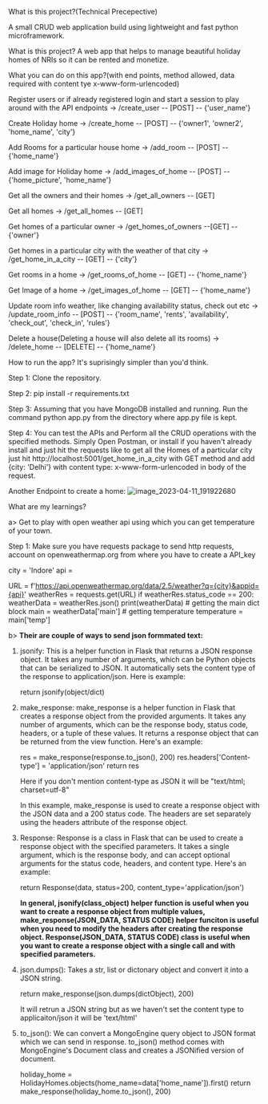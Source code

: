 What is this project?(Technical Precepective)

A small CRUD web application build using lightweight and fast python microframework.

What is this project?
A web app that helps to manage beautiful holiday homes of NRIs so it can be rented and monetize.

What you can do on this app?(with end points, method allowed, data required with content tye x-www-form-urlencoded)

Register users or if already registered login and start a session to play around with the API endpoints
-> /create_user -- [POST] -- {'user_name'}

Create Holiday home
-> /create_home -- [POST] -- {'owner1', 'owner2', 'home_name', 'city'}

Add Rooms for a particular house home 
-> /add_room -- [POST] -- {'home_name'}

Add image for Holiday home
-> /add_images_of_home -- [POST] -- {'home_picture', 'home_name'}

Get all the owners and their homes
-> /get_all_owners -- [GET] 

Get all homes
-> /get_all_homes -- [GET]

Get homes of a particular owner 
-> /get_homes_of_owners --[GET] -- {'owner'}

Get homes in a particular city with the weather of that city
-> /get_home_in_a_city -- [GET] -- {'city'}

Get rooms in a home
-> /get_rooms_of_home -- [GET] -- {'home_name'}

Get Image of a home
-> /get_images_of_home -- [GET] -- {'home_name'}

Update room info weather, like changing availability status, check out etc
-> /update_room_info -- [POST] -- {'room_name', 'rents', 'availability', 'check_out', 'check_in', 'rules'}

Delete a house(Deleting a house will also delete all its rooms)
-> /delete_home -- [DELETE] -- {'home_name'}


How to run the app?
It's suprisingly simpler than you'd think.

Step 1: Clone the repository.

Step 2: pip install -r requirements.txt

Step 3: Assuming that you have MongoDB installed and running. Run the command python app.py from the directory where app.py file is kept.

Step 4: You can test the APIs and Perform all the CRUD operations with the specified methods. Simply Open Postman, or install if you haven't already install and just hit the requests like to get all the Homes of a particular city just hit http://localhost:5001/get_home_in_a_city with GET method and add {city: 'Delhi'} with content type: x-www-form-urlencoded in body of the request.

Another Endpoint to create a home:
![image_2023-04-11_191922680](https://user-images.githubusercontent.com/86974814/231183952-eef3bba0-0ae7-49a0-8cc2-fdc092e44a2a.png)


What are my learnings?

a> Get to play with open weather api using which you can get temperature of your town.

Step 1: Make sure you have requests package to send http requests, account on openweathermap.org from where you have to create a API_key

city = 'Indore'
api = <Enter your api key here in string format>

URL = f'https://api.openweathermap.org/data/2.5/weather?q={city}&appid={api}'
weatherRes = requests.get(URL)
if weatherRes.status_code == 200:
    weatherData = weatherRes.json()
    print(weatherData)
    # getting the main dict block
    main = weatherData['main']
    # getting temperature
    temperature = main['temp']


b> **Their are couple of ways to send json formmated text:**

1.  jsonify: This is a helper function in Flask that returns a JSON response object. It takes any number of arguments, which can be Python objects that can be serialized to JSON. It automatically sets the content type of the response to application/json. Here is example:

    return jsonify(object/dict)


2.  make_response: make_response is a helper function in Flask that creates a response object from the provided arguments. It takes any number of arguments, which can be the response body, status code, headers, or a tuple of these values. It returns a response object that can be returned from the view function. Here's an example:

    res = make_response(response.to_json(), 200)
    res.headers['Content-type'] = 'application/json'
    return res

    Here if you don't mention content-type as JSON it will be "text/html; charset=utf-8"

    In this example, make_response is used to create a response object with the JSON data and a 200 status code. The headers are set separately using the headers attribute of the response object.


3.  Response: Response is a class in Flask that can be used to create a response object with the specified parameters. It takes a single argument, which is the response body, and can accept optional arguments for the status code, headers, and content type. Here's an example:

    return Response(data, status=200, content_type='application/json')

    **In general, jsonify(class_object) helper function is useful when you want to create a response object from multiple values, make_response(JSON_DATA, STATUS CODE) helper funciton is useful when you need to modify the headers after creating the response object. Response(JSON_DATA, STATUS CODE) class is useful when you want to create a response object with a single call and with specified parameters.**


4.  json.dumps(): Takes a str, list or dictonary object and convert it into a JSON string.
   
    return make_response(json.dumps(dictObject), 200)

    It will retrun a JSON string but as we haven't set the content type to applicaiton/json it will be 'text/html'


5.  to_json(): We can convert a MongoEngine query object to JSON format which we can send in response. to_json() method comes with MongoEngine's Document class and creates a JSONified version of document.

    holiday_home = HolidayHomes.objects(home_name=data['home_name']).first()
    return make_response(holiday_home.to_json(), 200)
